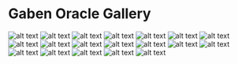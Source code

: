 Gaben Oracle Gallery
===
![alt text](0f313b71023e80444418acf7691f803c.png)
![alt text](3e704206c9bff05e167ac999cfafe3dc.png)
![alt text](3ff2cb8ecc27a645a10477b2ae91b336.gif)
![alt text](44cf431adebd75fa6266063e94814041.png)
![alt text](46ZUrAs.png)
![alt text](4cd0e42b586be28c9c5ca1148328c9e0.png)
![alt text](59153586ee802bae4f2274bc1f1cc8af.png)
![alt text](6398ec9c71c4459e521b8684887db133.png)
![alt text](b0dfd19753302397fca8482161f93a10.png)
![alt text](b41a0bce544aa5bd8098d59129ba5333.png)
![alt text](BwBArIM.png)
![alt text](c85e25133b456ecab2e07dac31109704.png)
![alt text](df1hgeo.jpg)
![alt text](e48b53cfccdf103b54a918c1024e85bb.png)
![alt text](HpjtNTq.png)
![alt text](JovYNor.png)
![alt text](lsQ0RgG.png)
![alt text](xPTdjeM.jpg)
![alt text](ykNOGTm.png)
